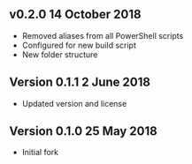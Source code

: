 ## v0.2.0 14 October 2018

* Removed aliases from all PowerShell scripts
* Configured for new build script
* New folder structure

## Version 0.1.1 2 June 2018

* Updated version and license

## Version 0.1.0 25 May 2018

* Initial fork